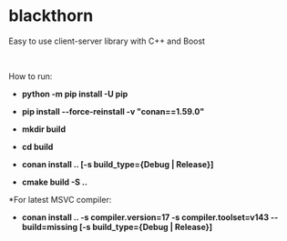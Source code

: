 # blackthorn
Easy to use client-server library with C++ and Boost

<br/>

How to run:
- **python -m pip install -U pip**
- **pip install --force-reinstall -v "conan==1.59.0"**

- **mkdir build**
- **cd build**

- **conan install .. [-s build_type={Debug | Release}]**
- **cmake build -S ..**

*For latest MSVC compiler:
- **conan install .. -s compiler.version=17 -s compiler.toolset=v143 --build=missing [-s build_type={Debug | Release}]**
